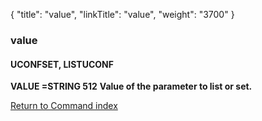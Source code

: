 {
    "title": "value",
    "linkTitle": "value",
    "weight": "3700"
}<span id="value"></span>

### value

#### UCONFSET, LISTUCONF

**VALUE =STRING 512**
**Value of the parameter to list or set.**

[Return to Command index](../../)
